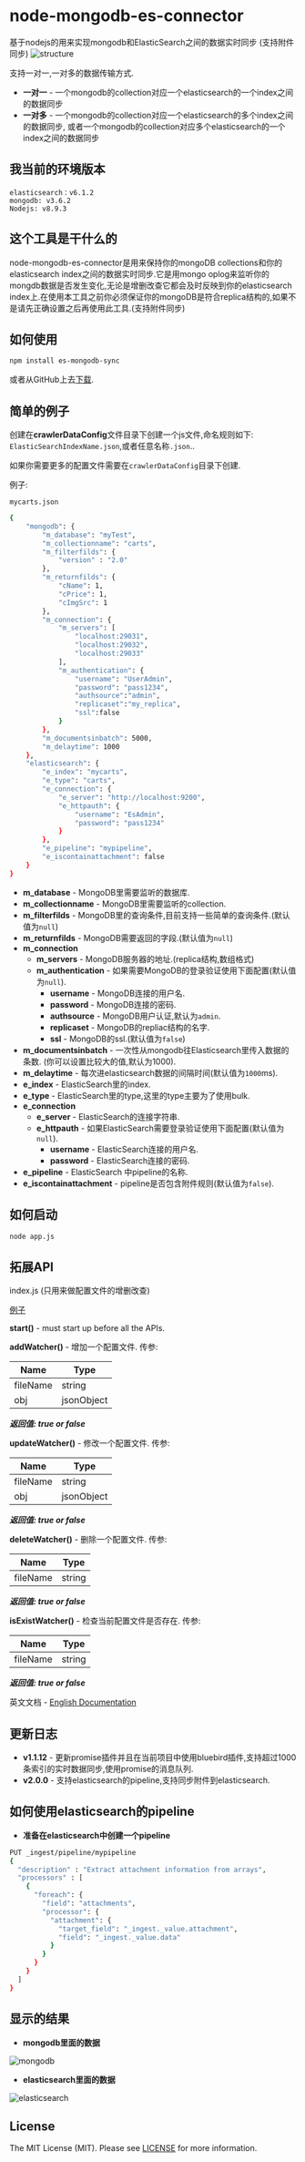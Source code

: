 # node-mongodb-es-connector

基于nodejs的用来实现mongodb和ElasticSearch之间的数据实时同步 (支持附件同步)
![structure]

支持一对一,一对多的数据传输方式.

- **一对一** - 一个mongodb的collection对应一个elasticsearch的一个index之间的数据同步
- **一对多** - 一个mongodb的collection对应一个elasticsearch的多个index之间的数据同步,
                或者一个mongodb的collection对应多个elasticsearch的一个index之间的数据同步

## 我当前的环境版本

    elasticsearch：v6.1.2
    mongodb: v3.6.2
    Nodejs: v8.9.3

## 这个工具是干什么的

node-mongodb-es-connector是用来保持你的mongoDB collections和你的elasticsearch index之间的数据实时同步.它是用mongo oplog来监听你的mongdb数据是否发生变化,无论是增删改查它都会及时反映到你的elasticsearch index上.在使用本工具之前你必须保证你的mongoDB是符合replica结构的,如果不是请先正确设置之后再使用此工具.(支持附件同步)

## 如何使用

```bash
npm install es-mongodb-sync
```

或者从GitHub上去[下载](https://github.com/zhr85210078/node-mongodb-es-connector/tree/master).

## 简单的例子

创建在**crawlerDataConfig**文件目录下创建一个js文件,命名规则如下:
`ElasticSearchIndexName.json`,或者任意名称`.json`..

如果你需要更多的配置文件需要在`crawlerDataConfig`目录下创建.

例子:

`mycarts.json`

```bash
{
    "mongodb": {
        "m_database": "myTest",
        "m_collectionname": "carts",
        "m_filterfilds": {
            "version" : "2.0"
        },
        "m_returnfilds": {
            "cName": 1,
            "cPrice": 1,
            "cImgSrc": 1
        },
        "m_connection": {
            "m_servers": [
                "localhost:29031",
                "localhost:29032",
                "localhost:29033"
            ],
            "m_authentication": {
                "username": "UserAdmin",
                "password": "pass1234",
                "authsource":"admin",
                "replicaset":"my_replica",
                "ssl":false
            }
        },
        "m_documentsinbatch": 5000,
        "m_delaytime": 1000
    },
    "elasticsearch": {
        "e_index": "mycarts",
        "e_type": "carts",
        "e_connection": {
            "e_server": "http://localhost:9200",
            "e_httpauth": {
                "username": "EsAdmin",
                "password": "pass1234"
            }
        },
        "e_pipeline": "mypipeline",
        "e_iscontainattachment": false
    }
}
```

- **m_database** - MongoDB里需要监听的数据库.
- **m_collectionname** - MongoDB里需要监听的collection.
- **m_filterfilds** - MongoDB里的查询条件,目前支持一些简单的查询条件.(默认值为`null`)
- **m_returnfilds** - MongoDB需要返回的字段.(默认值为`null`)
- **m_connection**
  - **m_servers** - MongoDB服务器的地址.(replica结构,数组格式)
  - **m_authentication** - 如果需要MongoDB的登录验证使用下面配置(默认值为`null`).
    - **username** - MongoDB连接的用户名.
    - **password** - MongoDB连接的密码.
    - **authsource** - MongoDB用户认证,默认为`admin`.
    - **replicaset** - MongoDB的repliac结构的名字.
    - **ssl** - MongoDB的ssl.(默认值为`false`)
- **m_documentsinbatch** - 一次性从mongodb往Elasticsearch里传入数据的条数. (你可以设置比较大的值,默认为1000).
- **m_delaytime** - 每次进elasticsearch数据的间隔时间(默认值为`1000`ms).
- **e_index** - ElasticSearch里的index.
- **e_type** - ElasticSearch里的type,这里的type主要为了使用bulk.
- **e_connection**
  - **e_server** - ElasticSearch的连接字符串.
  - **e_httpauth** - 如果ElasticSearch需要登录验证使用下面配置(默认值为`null`).
    - **username** - ElasticSearch连接的用户名.
    - **password** - ElasticSearch连接的密码.
- **e_pipeline** - ElasticSearch 中pipeline的名称.
- **e_iscontainattachment** - pipeline是否包含附件规则(默认值为`false`).

## 如何启动

```bash
node app.js
```

## 拓展API

index.js (只用来做配置文件的增删改查)

[例子](https://github.com/zhr85210078/es-connector-api)

**start()** - must start up before all the APIs.

**addWatcher()** - 增加一个配置文件.
传参:

| Name     | Type        |
| -------- | --------    |
| fileName | string      |
| obj      | jsonObject  |

***返回值: true or false***

**updateWatcher()** - 修改一个配置文件.
传参:

| Name     | Type        |
| -------- | --------    |
| fileName | string      |
| obj      | jsonObject  |

***返回值: true or false***

**deleteWatcher()** - 删除一个配置文件.
传参:

| Name     | Type        |
| -------- | --------    |
| fileName | string      |

***返回值: true or false***

**isExistWatcher()** - 检查当前配置文件是否存在.
传参:

| Name     | Type        |
| -------- | --------    |
| fileName | string      |

***返回值: true or false***

英文文档 - [English Documentation](./ReadMe.md)

## 更新日志

- **v1.1.12** - 更新promise插件并且在当前项目中使用bluebird插件,支持超过1000条索引的实时数据同步,使用promise的消息队列.
- **v2.0.0** - 支持elasticsearch的pipeline,支持同步附件到elasticsearch.

## 如何使用elasticsearch的pipeline

- **准备在elasticsearch中创建一个pipeline**

```bash
PUT _ingest/pipeline/mypipeline
{
  "description" : "Extract attachment information from arrays",
  "processors" : [
    {
      "foreach": {
        "field": "attachments",
        "processor": {
          "attachment": {
            "target_field": "_ingest._value.attachment",
            "field": "_ingest._value.data"
          }
        }
      }
    }
  ]
}
```

## 显示的结果

- **mongodb里面的数据**

![mongodb]

- **elasticsearch里面的数据**

![elasticsearch]

## License

The MIT License (MIT). Please see [LICENSE](LICENSE) for more information.

[structure]:./test/img/structure.jpg "structure"

[mongodb]:./test/img/mongoDB.jpg "mongodb"

[elasticsearch]:./test/img/elasticsearch.jpg "elasticsearch"